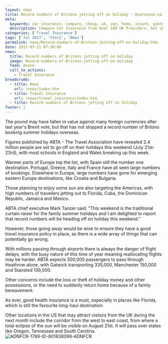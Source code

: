 ```yaml
---
layout: news
title: Record numbers of Britons jetting off on holiday - Quotezone.co.uk
meta:
  keywords: car insurance, compare, cheap, uk, van, home, insure, quotes, online, comparison, bike, loans, life
  description: Compare Car Insurance from Over 100 UK Providers. Get cheap quotes online now using our fast, free, secure comparison site
categories: ['Travel Insurance']
tags: ['Jul 2017', 'Story', 'News']
permalink: news/Record-numbers-of-Britons-jetting-off-on-holiday.htm
date: 2017-07-21 07:30:00
news:
  title: Record numbers of Britons jetting off on holiday
  image: Record-numbers-of-Britons-jetting-off-on-holiday
  feed: Axonn
  call_to_actions:
    - Travel Insurance
breadcrumb:
  - title: News
    url: /news/index.htm
  - title: Travel Insurance
    url: /news/travel_insurance/index.htm
  - title: Record numbers of Britons jetting off on holiday
footer: 1
---
```


The pound may have fallen in value against many foreign currencies after last year&#39;s Brexit vote, but that has not stopped a record number of Britons booking summer holidays overseas.

Figures published by ABTA - The Travel Association have revealed 2.4 million people are set to go off on their holidays this weekend (July 21st-23rd), with most schools in England and Wales breaking up this week.&nbsp;

Warmer parts of Europe top the list, with Spain still the number one destination. Portugal, Greece, Italy and France have all seen large numbers of bookings. Elsewhere in Europe, large numbers have gone for emerging eastern Europe destinations, like Croatia and Bulgaria.

Those planning to enjoy some sun are also targeting the Americas, with high numbers of travellers jetting out to Florida, Cuba, the Dominican Republic, Jamaica and Mexico.

ABTA chief executive Mark Tanzer said: &quot;This weekend is the traditional curtain raiser for the family summer holidays and I am delighted to report that record numbers will be heading off on holiday this weekend.&quot;

However, those going away would be wise to ensure they have a good travel insurance policy in place, as there is a wide array of things that can potentially go wrong. &nbsp;

With millions passing through airports there is always the danger of flight delays, with the busy nature of this time of year meaning reallocating flights may be harder. ABTA expects 500,000 passengers to pass through Heathrow alone, with Gatwick transporting 335,000, Manchester 150,000 and Stansted 136,000.&nbsp;

Other concerns include the loss or theft of holiday money and other possessions, or the need to suddenly return home because of a family bereavement.

As ever, good health insurance is a must, especially in places like Florida, which is still the favourite long-haul destination.&nbsp;

Other locations in the US that may attract visitors from the UK during the next month include the corridor from the west to east coast, from where a total eclipse of the sun will be visible on August 21st. It will pass over states like Oregon, Tennessee and South Carolina.<img alt="ADNFCR-1789-ID-801838099-ADNFCR" src="http://feeds.directnews.co.uk/feedtrack/justcopyright.gif?feedid=1789&itemid=801838099" />